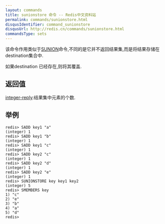 ```yaml
---
layout: commands
title: sunionstore 命令 -- Redis中文资料站
permalink: commands/sunionstore.html
disqusIdentifier: command_sunionstore
disqusUrl: http://redis.cn/commands/sunionstore.html
commandsType: sets
---
```


该命令作用类似于[SUNION](/commands/sunion.html)命令,不同的是它并不返回结果集,而是将结果存储在destination集合中.

如果destination 已经存在,则将其覆盖.

## 返回值

[integer-reply](/topics/protocol#integer-reply):结果集中元素的个数.

## 举例

	redis> SADD key1 "a"
	(integer) 1
	redis> SADD key1 "b"
	(integer) 1
	redis> SADD key1 "c"
	(integer) 1
	redis> SADD key2 "c"
	(integer) 1
	redis> SADD key2 "d"
	(integer) 1
	redis> SADD key2 "e"
	(integer) 1
	redis> SUNIONSTORE key key1 key2
	(integer) 5
	redis> SMEMBERS key
	1) "c"
	2) "e"
	3) "b"
	4) "a"
	5) "d"
	redis>